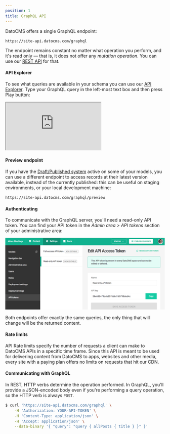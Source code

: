 ```yaml
---
position: 1
title: GraphQL API
---
```


DatoCMS offers a single GraphQL endpoint:

```
https://site-api.datocms.com/graphql
```

The endpoint remains constant no matter what operation you perform, and it's read only — that is, it does not offer any *mutation operation*. You can use our [REST API](/api/) for that.

#### API Explorer

To see what queries are available in your schema you can use our [API Explorer](http://site-api.datocms.com/graphiql). Type your GraphQL query in the left-most text box and then press Play button:

<iframe src="https://site-api.datocms.com/graphiql?apitoken=faeb9172e232a75339242faafb9e56de8c8f13b735f7090964&query=%7B%0A%20%20allBlogPosts(orderBy%3A%5BpublicationDate_DESC%5D%2C%20first%3A%203)%20%7B%0A%20%20%20%20title%0A%20%20%20%20author%20%7B%0A%20%20%20%20%20%20name%0A%20%20%20%20%7D%0A%20%20%20%20publicationDate%0A%20%20%7D%0A%7D%0A"></iframe>

#### Preview endpoint

If you have the [Draft/Published system](/docs/introduction/versioning/#draftpublished-system) active on some of your models, you can use a different endpoint to access records at their latest version available, instead of the currently published: this can be useful on staging environments, or your local development machine:

```
https://site-api.datocms.com/graphql/preview
```

#### Authenticating

To communicate with the GraphQL server, you'll need a read-only API token. You can find your API token in the *Admin area > API tokens* section of your administrative area:

![foo](../images/api-token.png)

Both endpoints offer exactly the same queries, the only thing that will change will be the returned content.

#### Rate limits

API Rate limits specify the number of requests a client can make to DatoCMS APIs in a specific time frame. Since this API is meant to be used for delivering content from DatoCMS to apps, websites and other media, every site with a paying plan offers no limits on requests that hit our CDN.

#### Communicating with GraphQL

In REST, HTTP verbs determine the operation performed. In GraphQL, you'll provide a JSON-encoded body even if you're performing a query operation, so the HTTP verb is always `POST`.

```bash
$ curl 'https://site-api.datocms.com/graphql' \
    -H 'Authorization: YOUR-API-TOKEN' \
    -H 'Content-Type: application/json' \
    -H 'Accept: application/json' \
    --data-binary '{ "query": "query { allPosts { title } }" }'
```
